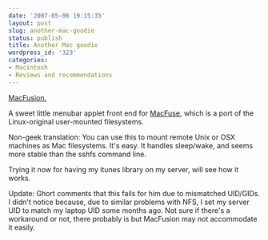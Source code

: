 ```yaml
---
date: '2007-05-06 19:15:35'
layout: post
slug: another-mac-goodie
status: publish
title: Another Mac goodie
wordpress_id: '323'
categories:
- Macintosh
- Reviews and recommendations
---
```


[MacFusion.](http://www.sccs.swarthmore.edu/users/08/mgorbach/MacFusionWeb/index.html)

A sweet little menubar applet front end for [MacFuse](http://code.google.com/p/macfuse/), which is a port of the Linux-original user-mounted filesystems.

Non-geek translation: You can use this to mount remote Unix or OSX machines as Mac filesystems. It's easy. It handles sleep/wake, and seems more stable than the sshfs command line. 

Trying it now for having my itunes library on my server, will see how it works.

Update: Ghort comments that this fails for him due to mismatched UID/GIDs. I didn't notice because, due to similar problems with NFS, I set my server UID to match my laptop UID some months ago. Not sure if there's a workaround or not, there probably is but MacFusion may not accommodate it easily.
